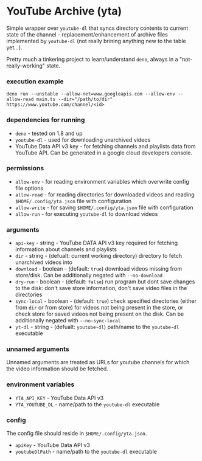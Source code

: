 # YouTube Archive (yta)

Simple wrapper over `youtube-dl` that syncs directory contents to current state of the channel - replacement/enhancement of archive files implemented by `youtube-dl` (not really brining anything new to the table yet...).

Pretty much a tinkering project to learn/understand `deno`, always in a "not-really-working" state.

### execution example
```deno run --unstable --allow-net=www.googleapis.com --allow-env --allow-read main.ts --dir="/path/to/dir" https://www.youtube.com/channel/<id>```

### dependencies for running

- `deno` - tested on 1.8 and up
- `youtube-dl` - used for downloading unarchived videos
- YouTube Data API v3 key - for fetching channels and playlists data from YouTube API. Can be generated in a google cloud developers console.

### permissions

- `allow-env` - for reading environment variables which overwrite config file options
- `allow-read` - for reading directories for downloaded videos and reading `$HOME/.config/yta.json` file with configuration
- `allow-write` - for saving `$HOME/.config/yta.json` file with configuration
- `allow-run` - for executing `youtube-dl` to download videos 

### arguments

- `api-key` - string - YouTube DATA API v3 key required for fetching information about channels and playlists
- `dir` - string - (defualt: current working directory) directory to fetch unarchived videos into
- `download` - boolean - (default: `true`) download videos missing from store/disk. Can be additionally negated with `--no-download`
- `dry-run` - boolean - (default: `false`) run program but dont save changes to the disk: don't save store information, don't save video files in the directories
- `sync-local` - boolean - (default: `true`) check specified directories (either from `dir` or from store) for videos not being present in the store, or check store for saved videos not being present on the disk. Can be additionally negated with `--no-sync-local`
- `yt-dl` - string - (defualt: `youtube-dl`) path/name to the `youtube-dl` executable

### unnamed arguments

Unnamed arguments are treated as URLs for youtube channels for which the video information should be fetched.

### environment variables

- `YTA_API_KEY` - YouTube Data API v3
- `YTA_YOUTUBE_DL` - name/path to the `youtube-dl` executable

### config

The config file should reside in `$HOME/.config/yta.json`.

- `apiKey` - YouTube Data API v3
- `youtubeDlPath` - name/path to the `youtube-dl` executable
